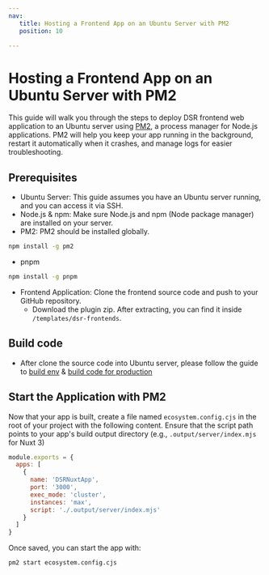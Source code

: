 ```yaml
---
nav:
   title: Hosting a Frontend App on an Ubuntu Server with PM2
   position: 10

---
```


# Hosting a Frontend App on an Ubuntu Server with PM2

This guide will walk you through the steps to deploy DSR frontend web application to an Ubuntu server using [PM2](https://nuxt.com/docs/getting-started/deployment#pm2), a process manager for Node.js applications. PM2 will help you keep your app running in the background, restart it automatically when it crashes, and manage logs for easier troubleshooting.

## Prerequisites

* Ubuntu Server: This guide assumes you have an Ubuntu server running, and you can access it via SSH.
* Node.js & npm: Make sure Node.js and npm (Node package manager) are installed on your server.
* PM2: PM2 should be installed globally.

```bash
npm install -g pm2
```

* pnpm

```bash
npm install -g pnpm
```

* Frontend Application: Clone the frontend source code and push to your GitHub repository.
  * Download the plugin zip. After extracting, you can find it inside `/templates/dsr-frontends`.

## Build code

* After clone the source code into Ubuntu server, please follow the guide to [build env](../../installation/app-installation.md#generate-env-file) & [build code for production](../../installation/app-installation.md#for-production)

## Start the Application with PM2

Now that your app is built, create a file named `ecosystem.config.cjs` in the root of your project with the following content. Ensure that the script path points to your app's build output directory (e.g., `.output/server/index.mjs` for Nuxt 3)

```js
module.exports = {
  apps: [
    {
      name: 'DSRNuxtApp',
      port: '3000',
      exec_mode: 'cluster',
      instances: 'max',
      script: './.output/server/index.mjs'
    }
  ]
}
```

Once saved, you can start the app with:

```bash
pm2 start ecosystem.config.cjs
```

